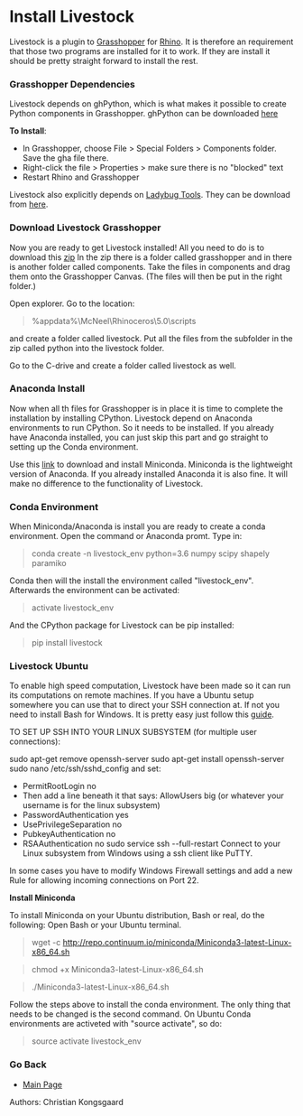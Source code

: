 # Install Livestock

Livestock is a plugin to [Grasshopper](http://www.grasshopper3d.com/) for [Rhino](https://www.rhino3d.com/). 
It is therefore an requirement that those two programs are installed for it to work. If they are install it 
should be pretty straight forward to install the rest.

### Grasshopper Dependencies

Livestock depends on ghPython, which is what makes it possible to create Python components in Grasshopper.
ghPython can be downloaded [here](http://www.food4rhino.com/app/ghpython)

**To Install**:
* In Grasshopper, choose File > Special Folders > Components folder. Save the gha file there.
* Right-click the file > Properties > make sure there is no "blocked" text
* Restart Rhino and Grasshopper

Livestock also explicitly depends on [Ladybug Tools](http://www.ladybug.tools/). 
They can be download from [here](http://www.food4rhino.com/app/ladybug-tools).

### Download Livestock Grasshopper

Now you are ready to get Livestock installed!
All you need to do is to download this [zip](https://github.com/ocni-dtu/livestock_gh/archive/master.zip)
In the zip there is a folder called grasshopper and in there is another folder called components. 
Take the files in components and drag them onto the Grasshopper Canvas. (The files will then be put in the right folder.)

Open explorer. Go to the location: 
> %appdata%\McNeel\Rhinoceros\5.0\scripts

and create a folder called livestock.
Put all the files from the subfolder in the zip called python into the livestock folder.

Go to the C-drive and create a folder called livestock as well.

### Anaconda Install
Now when all th files for Grasshopper is in place it is time to complete the installation by installing CPython.
Livestock depend on Anaconda environments to run CPython. So it needs to be installed. If you already have Anaconda 
installed, you can just skip this part and go straight to setting up the Conda environment.  

Use this [link](https://repo.continuum.io/miniconda/Miniconda3-latest-Windows-x86_64.exe) to download and install Miniconda.
Miniconda is the lightweight version of Anaconda. If you already installed Anaconda it is also fine. 
It will make no difference to the functionality of Livestock. 

### Conda Environment
When Miniconda/Anaconda is install you are ready to create a conda environment. Open the command or Anaconda promt.
Type in:
> conda create -n livestock_env python=3.6 numpy scipy shapely paramiko

Conda then will the install the environment called "livestock_env". Afterwards the environment can be activated:

> activate livestock_env

And the CPython package for Livestock can be pip installed:

> pip install livestock


### Livestock Ubuntu

To enable high speed computation, Livestock have been made so it can run its computations on remote machines.
If you have a Ubuntu setup somewhere you can use that to direct your SSH connection at.
If not you need to install Bash for Windows. It is pretty easy just follow this [guide](https://docs.microsoft.com/en-us/windows/wsl/install-win10).

TO SET UP SSH INTO YOUR LINUX SUBSYSTEM (for multiple user connections):

sudo apt-get remove openssh-server
sudo apt-get install openssh-server
sudo nano /etc/ssh/sshd_config and set:
- PermitRootLogin no
- Then add a line beneath it that says: AllowUsers big (or whatever your username is for the linux subsystem)
- PasswordAuthentication yes
- UsePrivilegeSeparation no
- PubkeyAuthentication no
- RSAAuthentication no
sudo service ssh --full-restart
Connect to your Linux subsystem from Windows using a ssh client like PuTTY.

In some cases you have to modify Windows Firewall settings and add a new Rule for allowing incoming connections on Port 22.

**Install Miniconda**

To install Miniconda on your Ubuntu distribution, Bash or real, do the following:
Open Bash or your Ubuntu terminal.
> wget -c http://repo.continuum.io/miniconda/Miniconda3-latest-Linux-x86_64.sh 

> chmod +x Miniconda3-latest-Linux-x86_64.sh

> ./Miniconda3-latest-Linux-x86_64.sh

Follow the steps above to install the conda environment. The only thing that needs to be changed is the second command.
On Ubuntu Conda environments are activeted with "source activate", so do:
> source activate livestock_env

### Go Back
- [Main Page](/index.md)


Authors: Christian Kongsgaard
